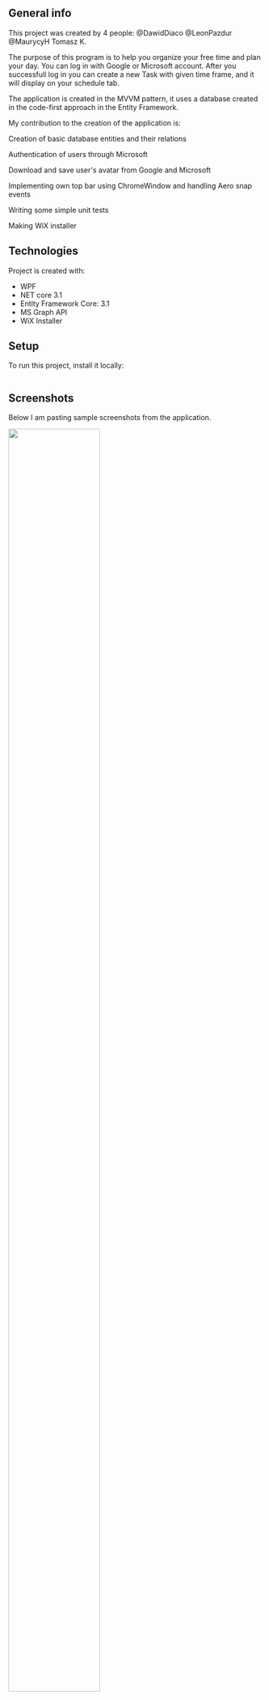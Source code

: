 ## General info
This project was created by 4 people:
@DawidDiaco
@LeonPazdur
@MaurycyH
Tomasz K.

The purpose of this program is to help you organize your free time and plan your day.
You can log in with Google or Microsoft account. After you successfull log in you can create a new
Task with given time frame, and it will display on your schedule tab.


The application is created in the MVVM pattern, it uses a database created in the code-first approach in the Entity Framework.

My contribution to the creation of the application is:

Creation of basic database entities and their relations

Authentication of users through Microsoft

Download and save user's avatar from Google and Microsoft

Implementing own top bar using ChromeWindow and handling Aero snap events

Writing some simple unit tests

Making WiX installer
	
## Technologies
Project is created with:
* WPF
* NET core 3.1
* Entity Framework Core: 3.1
* MS Graph API
* WiX Installer
	
## Setup
To run this project, install it locally:

```

```
## Screenshots
Below I am pasting sample screenshots from the application.
<p float="center">
  <img src="https://user-images.githubusercontent.com/72604629/115781838-38145300-a3bb-11eb-94f0-e68d7480abb7.png" width="60%" height="80%"/>
  <img src="https://user-images.githubusercontent.com/72604629/115781919-511d0400-a3bb-11eb-8dda-263ce3389e07.png" width="80%" height="80%"/> 
  <img src="https://user-images.githubusercontent.com/72604629/115781915-511d0400-a3bb-11eb-9d05-ed3e03394047.png" width="80%" height="80%"/>
  <img src="https://user-images.githubusercontent.com/72604629/115781911-50846d80-a3bb-11eb-9ea5-cc67659034ee.png" width="80%" height="80%"/> 
</p>
